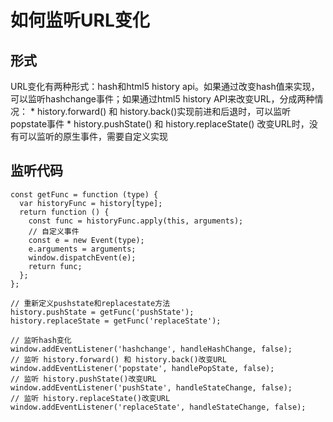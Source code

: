 # 如何监听URL变化

## 形式
URL变化有两种形式：hash和html5 history api。如果通过改变hash值来实现，可以监听hashchange事件；如果通过html5 history API来改变URL，分成两种情况：
    * history.forward() 和 history.back()实现前进和后退时，可以监听popstate事件
    * history.pushState() 和 history.replaceState() 改变URL时，没有可以监听的原生事件，需要自定义实现

## 监听代码
```
const getFunc = function (type) {
  var historyFunc = history[type];
  return function () {
    const func = historyFunc.apply(this, arguments);
    // 自定义事件
    const e = new Event(type);
    e.arguments = arguments;
    window.dispatchEvent(e);
    return func;
  };
};

// 重新定义pushstate和replacestate方法
history.pushState = getFunc('pushState');
history.replaceState = getFunc('replaceState');

// 监听hash变化
window.addEventListener('hashchange', handleHashChange, false);
// 监听 history.forward() 和 history.back()改变URL
window.addEventListener('popstate', handlePopState, false);
// 监听 history.pushState()改变URL
window.addEventListener('pushState', handleStateChange, false);
// 监听 history.replaceState()改变URL
window.addEventListener('replaceState', handleStateChange, false);
    

```